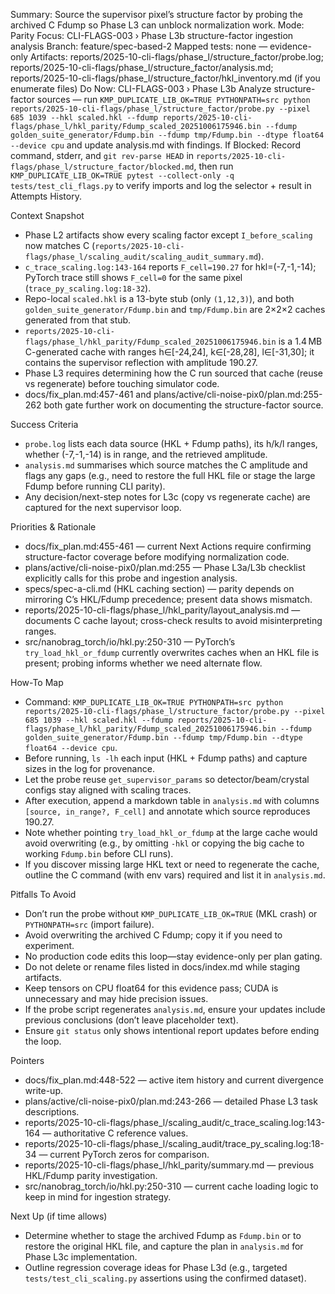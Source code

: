 Summary: Source the supervisor pixel’s structure factor by probing the archived C Fdump so Phase L3 can unblock normalization work.
Mode: Parity
Focus: CLI-FLAGS-003 › Phase L3b structure-factor ingestion analysis
Branch: feature/spec-based-2
Mapped tests: none — evidence-only
Artifacts: reports/2025-10-cli-flags/phase_l/structure_factor/probe.log; reports/2025-10-cli-flags/phase_l/structure_factor/analysis.md; reports/2025-10-cli-flags/phase_l/structure_factor/hkl_inventory.md (if you enumerate files)
Do Now: CLI-FLAGS-003 › Phase L3b Analyze structure-factor sources — run `KMP_DUPLICATE_LIB_OK=TRUE PYTHONPATH=src python reports/2025-10-cli-flags/phase_l/structure_factor/probe.py --pixel 685 1039 --hkl scaled.hkl --fdump reports/2025-10-cli-flags/phase_l/hkl_parity/Fdump_scaled_20251006175946.bin --fdump golden_suite_generator/Fdump.bin --fdump tmp/Fdump.bin --dtype float64 --device cpu` and update analysis.md with findings.
If Blocked: Record command, stderr, and `git rev-parse HEAD` in `reports/2025-10-cli-flags/phase_l/structure_factor/blocked.md`, then run `KMP_DUPLICATE_LIB_OK=TRUE pytest --collect-only -q tests/test_cli_flags.py` to verify imports and log the selector + result in Attempts History.

Context Snapshot
- Phase L2 artifacts show every scaling factor except `I_before_scaling` now matches C (`reports/2025-10-cli-flags/phase_l/scaling_audit/scaling_audit_summary.md`).
- `c_trace_scaling.log:143-164` reports `F_cell=190.27` for hkl=(-7,-1,-14); PyTorch trace still shows `F_cell=0` for the same pixel (`trace_py_scaling.log:18-32`).
- Repo-local `scaled.hkl` is a 13-byte stub (only `(1,12,3)`), and both `golden_suite_generator/Fdump.bin` and `tmp/Fdump.bin` are 2×2×2 caches generated from that stub.
- `reports/2025-10-cli-flags/phase_l/hkl_parity/Fdump_scaled_20251006175946.bin` is a 1.4 MB C-generated cache with ranges h∈[-24,24], k∈[-28,28], l∈[-31,30]; it contains the supervisor reflection with amplitude 190.27.
- Phase L3 requires determining how the C run sourced that cache (reuse vs regenerate) before touching simulator code.
- docs/fix_plan.md:457-461 and plans/active/cli-noise-pix0/plan.md:255-262 both gate further work on documenting the structure-factor source.

Success Criteria
- `probe.log` lists each data source (HKL + Fdump paths), its h/k/l ranges, whether (-7,-1,-14) is in range, and the retrieved amplitude.
- `analysis.md` summarises which source matches the C amplitude and flags any gaps (e.g., need to restore the full HKL file or stage the large Fdump before running CLI parity).
- Any decision/next-step notes for L3c (copy vs regenerate cache) are captured for the next supervisor loop.

Priorities & Rationale
- docs/fix_plan.md:455-461 — current Next Actions require confirming structure-factor coverage before modifying normalization code.
- plans/active/cli-noise-pix0/plan.md:255 — Phase L3a/L3b checklist explicitly calls for this probe and ingestion analysis.
- specs/spec-a-cli.md (HKL caching section) — parity depends on mirroring C’s HKL/Fdump precedence; present data shows mismatch.
- reports/2025-10-cli-flags/phase_l/hkl_parity/layout_analysis.md — documents C cache layout; cross-check results to avoid misinterpreting ranges.
- src/nanobrag_torch/io/hkl.py:250-310 — PyTorch’s `try_load_hkl_or_fdump` currently overwrites caches when an HKL file is present; probing informs whether we need alternate flow.

How-To Map
- Command: `KMP_DUPLICATE_LIB_OK=TRUE PYTHONPATH=src python reports/2025-10-cli-flags/phase_l/structure_factor/probe.py --pixel 685 1039 --hkl scaled.hkl --fdump reports/2025-10-cli-flags/phase_l/hkl_parity/Fdump_scaled_20251006175946.bin --fdump golden_suite_generator/Fdump.bin --fdump tmp/Fdump.bin --dtype float64 --device cpu`.
- Before running, `ls -lh` each input (HKL + Fdump paths) and capture sizes in the log for provenance.
- Let the probe reuse `get_supervisor_params` so detector/beam/crystal configs stay aligned with scaling traces.
- After execution, append a markdown table in `analysis.md` with columns `[source, in_range?, F_cell]` and annotate which source reproduces 190.27.
- Note whether pointing `try_load_hkl_or_fdump` at the large cache would avoid overwriting (e.g., by omitting `-hkl` or copying the big cache to working `Fdump.bin` before CLI runs).
- If you discover missing large HKL text or need to regenerate the cache, outline the C command (with env vars) required and list it in `analysis.md`.

Pitfalls To Avoid
- Don’t run the probe without `KMP_DUPLICATE_LIB_OK=TRUE` (MKL crash) or `PYTHONPATH=src` (import failure).
- Avoid overwriting the archived C Fdump; copy it if you need to experiment.
- No production code edits this loop—stay evidence-only per plan gating.
- Do not delete or rename files listed in docs/index.md while staging artifacts.
- Keep tensors on CPU float64 for this evidence pass; CUDA is unnecessary and may hide precision issues.
- If the probe script regenerates `analysis.md`, ensure your updates include previous conclusions (don’t leave placeholder text).
- Ensure `git status` only shows intentional report updates before ending the loop.

Pointers
- docs/fix_plan.md:448-522 — active item history and current divergence write-up.
- plans/active/cli-noise-pix0/plan.md:243-266 — detailed Phase L3 task descriptions.
- reports/2025-10-cli-flags/phase_l/scaling_audit/c_trace_scaling.log:143-164 — authoritative C reference values.
- reports/2025-10-cli-flags/phase_l/scaling_audit/trace_py_scaling.log:18-34 — current PyTorch zeros for comparison.
- reports/2025-10-cli-flags/phase_l/hkl_parity/summary.md — previous HKL/Fdump parity investigation.
- src/nanobrag_torch/io/hkl.py:250-310 — current cache loading logic to keep in mind for ingestion strategy.

Next Up (if time allows)
- Determine whether to stage the archived Fdump as `Fdump.bin` or to restore the original HKL file, and capture the plan in `analysis.md` for Phase L3c implementation.
- Outline regression coverage ideas for Phase L3d (e.g., targeted `tests/test_cli_scaling.py` assertions using the confirmed dataset).

